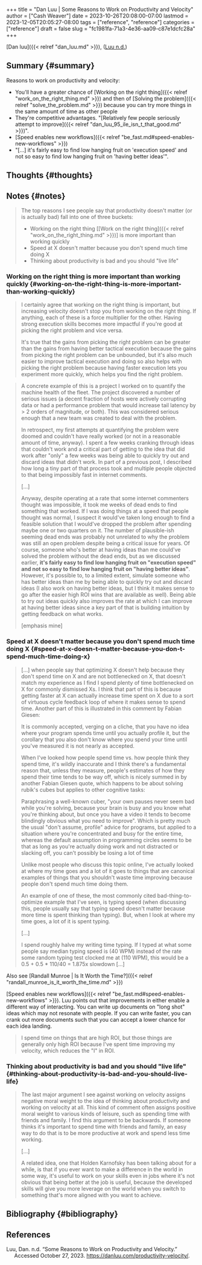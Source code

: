 +++
title = "Dan Luu | Some Reasons to Work on Productivity and Velocity"
author = ["Cash Weaver"]
date = 2023-10-26T20:08:00-07:00
lastmod = 2023-12-05T20:05:27-08:00
tags = ["reference", "reference"]
categories = ["reference"]
draft = false
slug = "fc1981fa-71a3-4e36-aa09-c87e1dcfc28a"
+++

[Dan luu]({{< relref "dan_luu.md" >}}), (<a href="#citeproc_bib_item_1">Luu n.d.</a>)


## Summary {#summary}

Reasons to work on productivity and velocity:

-   You'll have a greater chance of [Working on the right thing]({{< relref "work_on_the_right_thing.md" >}}) and then of [Solving the problem]({{< relref "solve_the_problem.md" >}}) because you can try more things in the same amount of time as other people
-   They're competitive advantages. "[Relatively few people seriously attempt to improve]({{< relref "dan_luu_95_ile_isn_t_that_good.md" >}})".
-   [Speed enables new workflows]({{< relref "be_fast.md#speed-enables-new-workflows" >}})
-   "[...] it's fairly easy to find low hanging fruit on 'execution speed' and not so easy to find low hanging fruit on 'having better ideas'".


## Thoughts {#thoughts}


## Notes {#notes}

> The top reasons I see people say that productivity doesn't matter (or is actually bad) fall into one of three buckets:
>
> -   Working on the right thing [[Work on the right thing]({{< relref "work_on_the_right_thing.md" >}})] is more important than working quickly
> -   Speed at X doesn't matter because you don't spend much time doing X
> -   Thinking about productivity is bad and you should "live life"


### Working on the right thing is more important than working quickly {#working-on-the-right-thing-is-more-important-than-working-quickly}

> I certainly agree that working on the right thing is important, but increasing velocity doesn't stop you from working on the right thing. If anything, each of these is a force multiplier for the other. Having strong execution skills becomes more impactful if you're good at picking the right problem and vice versa.
>
> It's true that the gains from picking the right problem can be greater than the gains from having better tactical execution because the gains from picking the right problem can be unbounded, but it's also much easier to improve tactical execution and doing so also helps with picking the right problem because having faster execution lets you experiment more quickly, which helps you find the right problem.

<!--quoteend-->

> A concrete example of this is a project I worked on to quantify the machine health of the fleet. The project discovered a number of serious issues (a decent fraction of hosts were actively corrupting data or had a performance problem that would increase tail latency by &gt; 2 orders of magnitude, or both). This was considered serious enough that a new team was created to deal with the problem.
>
> In retrospect, my first attempts at quantifying the problem were doomed and couldn't have really worked (or not in a reasonable amount of time, anyway). I spent a few weeks cranking through ideas that couldn't work and a critical part of getting to the idea that did work after "only" a few weeks was being able to quickly try out and discard ideas that didn't work. In part of a previous post, I described how long a tiny part of that process took and multiple people objected to that being impossibly fast in internet comments.
>
> [...]
>
> Anyway, despite operating at a rate that some internet commenters thought was impossible, it took me weeks of dead ends to find something that worked. If I was doing things at a speed that people thought was normal, I suspect it would've taken long enough to find a feasible solution that I would've dropped the problem after spending maybe one or two quarters on it. The number of plausible-ish seeming dead ends was probably not unrelated to why the problem was still an open problem despite being a critical issue for years. Of course, someone who's better at having ideas than me could've solved the problem without the dead ends, but as we discussed earlier, **it's fairly easy to find low hanging fruit on "execution speed" and not so easy to find low hanging fruit on "having better ideas"**. However, it's possible to, to a limited extent, simulate someone who has better ideas than me by being able to quickly try out and discard ideas (I also work on having better ideas, but I think it makes sense to go after the easier high ROI wins that are available as well). Being able to try out ideas quickly also improves the rate at which I can improve at having better ideas since a key part of that is building intuition by getting feedback on what works.
>
> [emphasis mine]


### Speed at X doesn't matter because you don't spend much time doing X {#speed-at-x-doesn-t-matter-because-you-don-t-spend-much-time-doing-x}

> [...] when people say that optimizing X doesn't help because they don't spend time on X and are not bottlenecked on X, that doesn't match my experience as I find I spend plenty of time bottlenecked on X for commonly dismissed Xs. I think that part of this is because getting faster at X can actually increase time spent on X due to a sort of virtuous cycle feedback loop of where it makes sense to spend time. Another part of this is illustrated in this comment by Fabian Giesen:
>
> <div class="quote2">
>
> It is commonly accepted, verging on a cliche, that you have no idea where your program spends time until you actually profile it, but the corollary that you also don't know where you spend your time until you've measured it is not nearly as accepted.
>
> </div>
>
> When I've looked how people spend time vs. how people think they spend time, it's wildly inaccurate and I think there's a fundamental reason that, unless they measure, people's estimates of how they spend their time tends to be way off, which is nicely summed in by another Fabian Giesen quote, which happens to be about solving rubik's cubes but applies to other cognitive tasks:
>
> <div class="quote2">
>
> Paraphrasing a well-known cuber, "your own pauses never seem bad while you're solving, because your brain is busy and you know what you're thinking about, but once you have a video it tends to become blindingly obvious what you need to improve". Which is pretty much the usual "don't assume, profile" advice for programs, but applied to a situation where you're concentrated and busy for the entire time, whereas the default assumption in programming circles seems to be that as long as you're actually doing work and not distracted or slacking off, you can't possibly be losing a lot of time
>
> </div>
>
> Unlike most people who discuss this topic online, I've actually looked at where my time goes and a lot of it goes to things that are canonical examples of things that you shouldn't waste time improving because people don't spend much time doing them.
>
> An example of one of these, the most commonly cited bad-thing-to-optimize example that I've seen, is typing speed (when discussing this, people usually say that typing speed doesn't matter because more time is spent thinking than typing). But, when I look at where my time goes, a lot of it is spent typing.
>
> [...]
>
> I spend roughly halve my writing time typing. If I typed at what some people say median typing speed is (40 WPM) instead of the rate some random typing test clocked me at (110 WPM), this would be a 0.5 + 0.5 \* 110/40 = 1.875x slowdown [...]

Also see [Randall Munroe | Is It Worth the Time?]({{< relref "randall_munroe_is_it_worth_the_time.md" >}})

[Speed enables new workflows]({{< relref "be_fast.md#speed-enables-new-workflows" >}}). Luu points out that improvements in either enable a different way of interacting. You can write up documents on "long shot" ideas which may not resonate with people. If you can write faster, you can crank out more documents such that you can accept a lower chance for each idea landing.

> I spend time on things that are high ROI, but those things are generally only high ROI because I've spent time improving my velocity, which reduces the "I" in ROI.


### Thinking about productivity is bad and you should "live life" {#thinking-about-productivity-is-bad-and-you-should-live-life}

> The last major argument I see against working on velocity assigns negative moral weight to the idea of thinking about productivity and working on velocity at all. This kind of comment often assigns positive moral weight to various kinds of leisure, such as spending time with friends and family. I find this argument to be backwards. If someone thinks it's important to spend time with friends and family, an easy way to do that is to be more productive at work and spend less time working.
>
> [...]
>
> A related idea, one that Holden Karnofsky has been talking about for a while, is that if you ever want to make a difference in the world in some way, it's useful to work on your skills even in jobs where it's not obvious that being better at the job is useful, because the developed skills will give you more leverage on the world when you switch to something that's more aligned with you want to achieve.


## Bibliography {#bibliography}

## References

<style>.csl-entry{text-indent: -1.5em; margin-left: 1.5em;}</style><div class="csl-bib-body">
  <div class="csl-entry"><a id="citeproc_bib_item_1"></a>Luu, Dan. n.d. “Some Reasons to Work on Productivity and Velocity.” Accessed October 27, 2023. <a href="https://danluu.com/productivity-velocity/">https://danluu.com/productivity-velocity/</a>.</div>
</div>
